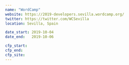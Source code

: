 ```yaml
---
name: "WordCamp"
website: https://2019-developers.sevilla.wordcamp.org/
twitter: https://twitter.com/WCSevilla
location: Sevilla, Spain

date_start: 2019-10-04
date_end:   2019-10-06

cfp_start: 
cfp_end:   
cfp_site: 
---
```


